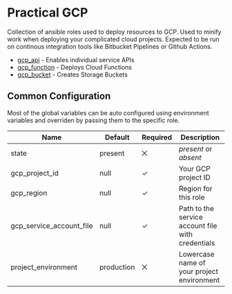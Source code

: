 # Practical GCP

Collection of ansible roles used to deploy resources to GCP. Used to minify work when deploying your complicated cloud projects. Expected to be run on continous integration tools like Bitbucket Pipelines or Github Actions.

* [gcp_api](./roles/gcp_api) - Enables individual service APIs
* [gcp_function](./roles/gcp_function) - Deploys Cloud Functions
* [gcp_bucket](./roles/gcp_bucket) - Creates Storage Buckets

## Common Configuration

Most of the global variables can be auto configured using environment variables and overriden by passing them to the specific role.

| Name                     | Default    | Required | Description           |
|--------------------------|------------|----------|-----------------------|
| state                    | present    | ⨉        | *present* or *absent* |
| gcp_project_id           | null       | ✓        | Your GCP project ID   |
| gcp_region               | null       | ✓        | Region for this role  |
| gcp_service_account_file | null       | ✓        | Path to the service account file with credentials |
| project_environment      | production | ⨉        | Lowercase name of your project environment | 
